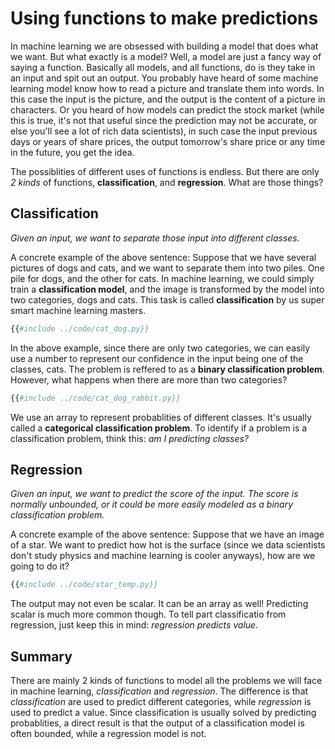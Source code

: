 
# Using functions to make predictions

In machine learning we are obsessed with building a model that does what we want. But what exactly is a model? Well, a model are just a fancy way of saying a function. Basically all models, and all functions, do is they take in an input and spit out an output. You probably have heard of some machine learning model know how to read a picture and translate them into words. In this case the input is the picture, and the output is the content of a picture in characters. Or you heard of how models can predict the stock market (while this is true, it's not that useful since the prediction may not be accurate, or else you'll see a lot of rich data scientists), in such case the input previous days or years of share prices, the output tomorrow's share price or any time in the future, you get the idea.

The possiblities of different uses of functions is endless. But there are only _2 kinds_ of functions, **classification**, and **regression**. What are those things?

## Classification

_Given an input, we want to separate those input into different classes._

A concrete example of the above sentence: Suppose that we have several pictures of dogs and cats, and we want to separate them into two piles. One pile for dogs, and the other for cats. In machine learning, we could simply train a **classification model**, and the image is transformed by the model into two categories, dogs and cats. This task is called **classification** by us super smart machine learning masters.

```python
{{#include ../code/cat_dog.py}}
```

In the above example, since there are only two categories, we can easily use a number to represent our confidence in the input being one of the classes, cats. The problem is reffered to as a **binary classification problem**. However, what happens when there are more than two categories?

```python
{{#include ../code/cat_dog_rabbit.py}}
```

We use an array to represent probablities of different classes. It's usually called a **categorical classification problem**. To identify if a problem is a classification problem, think this: _am I predicting classes?_

## Regression

_Given an input, we want to predict the score of the input. The score is normally unbounded, or it could be more easily modeled as a binary classification problem._

A concrete example of the above sentence: Suppose that we have an image of a star. We want to predict how hot is the surface (since we data scientists don't study physics and machine learning is cooler anyways), how are we going to do it?

```python
{{#include ../code/star_temp.py}}
```

The output may not even be scalar. It can be an array as well! Predicting scalar is much more common though. To tell part classificatio from regression, just keep this in mind: _regression predicts value._

## Summary

There are mainly 2 kinds of functions to model all the problems we will face in machine learning, _classification_ and _regression_. The difference is that _classification_ are used to predict different categories, while _regression_ is used to predict a value. Since classification is usually solved by predicting probablities, a direct result is that the output of a classification model is often bounded, while a regression model is not.
